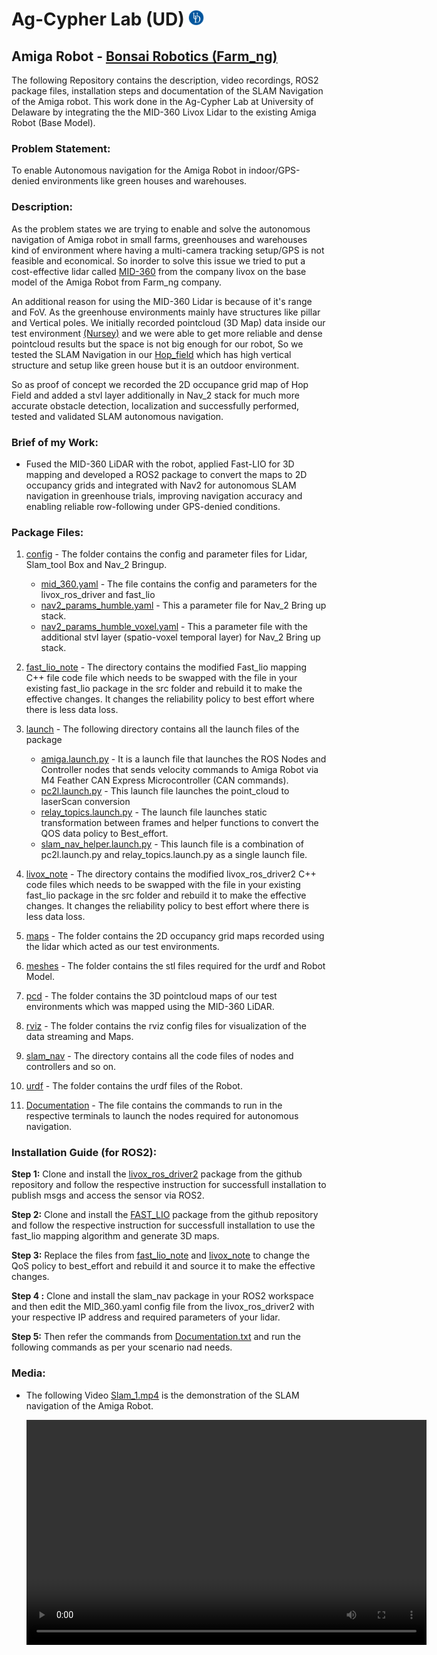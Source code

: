 # Ag-Cypher Lab (UD) <img src="Media/UD_logo.jpg" width="25" height="25">
## Amiga Robot - [Bonsai Robotics (Farm_ng)](https://farm-ng.com)

The following Repository contains the description, video recordings, ROS2 package files, installation steps and documentation of the SLAM Navigation of the Amiga robot. This work done in the Ag-Cypher Lab at University of Delaware by integrating the the MID-360 Livox Lidar to the existing Amiga Robot (Base Model). 

### Problem Statement:

   To enable Autonomous navigation for the Amiga Robot in indoor/GPS-denied environments like green houses and warehouses.

### Description:

   As the problem states we are trying to enable and solve the autonomous navigation of Amiga robot in small farms, greenhouses and warehouses kind of environment where having a multi-camera tracking setup/GPS is not feasible and economical. So inorder to solve this issue we tried to put a cost-effective lidar called [MID-360](https://www.livoxtech.com/mid-360) from the company livox on the base model of the Amiga Robot from Farm_ng company. 

   An additional reason for using the MID-360 Lidar is because of it's range and FoV. As the greenhouse environments mainly have structures like pillar and Vertical poles. We initially recorded pointcloud (3D Map) data inside our test environment [(Nursey)](slam_nav/pcd/Nursery.pcd) and we were able to get more reliable and dense pointcloud results but the space is not big enough for our robot, So we tested the SLAM Navigation in our [Hop_field](slam_nav/pcd/Hop_field.pcd) which has high vertical structure and setup like green house but it is an outdoor environment. 

   So as proof of concept we recorded the 2D occupance grid map of Hop Field and added a stvl layer additionally in Nav_2 stack for much more accurate obstacle detection, localization and successfully performed, tested and validated SLAM autonomous navigation. 

### Brief of my Work:

   - Fused the MID-360 LiDAR with the robot, applied Fast-LIO for 3D mapping and developed a ROS2 package to convert the maps to 2D occupancy grids and integrated with Nav2 for autonomous SLAM navigation in greenhouse trials, improving navigation accuracy and enabling reliable row-following under GPS-denied conditions.

### Package Files:

1) [config](slam_nav/config) - The folder contains the config and parameter files for Lidar, Slam_tool Box and Nav_2 Bringup.
   - [mid_360.yaml]() - The file contains the config and parameters for the livox_ros_driver and fast_lio 
   - [nav2_params_humble.yaml](slam_nav/config/nav2_params_humble.yaml) - This a parameter file for Nav_2 Bring up stack. 
   - [nav2_params_humble_voxel.yaml](slam_nav/config/nav2_params_humble_voxel.yaml) - This a parameter file with the additional stvl layer (spatio-voxel temporal layer) for Nav_2 Bring up stack. 

2) [fast_lio_note](slam_nav/fast_lio_note/) - The directory contains the modified Fast_lio mapping C++ file code file which needs to be swapped with the file in your existing fast_lio package in the src folder and rebuild it to make the effective changes. It changes the reliability policy to best effort where there is less data loss.
   
3) [launch](slam_nav/launch/) - The following directory contains all the launch files of the package
   -  [amiga.launch.py](slam_nav/launch/amiga.launch.py) - It is a launch file that launches the ROS Nodes and Controller nodes that sends velocity commands to Amiga Robot via M4 Feather CAN Express Microcontroller (CAN commands).
   - [pc2l.launch.py](slam_nav/launch/pc2l.launch.py) - This launch file launches the point_cloud to laserScan conversion 
   - [relay_topics.launch.py](slam_nav/launch/relay_topics.launch.py) - The launch file launches static transformation between frames and helper functions to convert the QOS data policy to Best_effort.
   - [slam_nav_helper.launch.py](slam_nav/launch/slam_nav_helper.launch.py) - This launch file is a combination of pc2l.launch.py and relay_topics.launch.py as a single launch file.

4) [livox_note](slam_nav/livox_note/) - The directory contains the modified livox_ros_driver2 C++ code files which needs to be swapped with the file in your existing fast_lio package in the src folder and rebuild it to make the effective changes. It changes the reliability policy to best effort where there is less data loss. 

5) [maps](slam_nav/maps/) - The folder contains the 2D occupancy grid maps recorded using the lidar which acted as our test environments.

6) [meshes](slam_nav/meshes/) - The folder contains the stl files required for the urdf and Robot Model.

7) [pcd](slam_nav/pcd/) - The folder contains the 3D pointcloud maps of our test environments which was mapped using the MID-360 LiDAR. 

8) [rviz](slam_nav/rviz/) - The folder contains the rviz config files for visualization of the data streaming and Maps.

9) [slam_nav](slam_nav/slam_nav/) - The directory contains all the code files of nodes and controllers and so on. 

10) [urdf](slam_nav/urdf/) - The folder contains the urdf files of the Robot. 

11) [Documentation](slam_nav/Documentation) - The file contains the commands to run in the respective terminals to launch the nodes required for autonomous navigation.

### Installation Guide (for ROS2):

**Step 1:** Clone and install the [livox_ros_driver2](https://github.com/Livox-SDK/livox_ros_driver2) package from the github repository and follow the respective instruction for successfull installation to publish msgs and access the sensor via ROS2.

**Step 2:** Clone and install the [FAST_LIO](https://github.com/hku-mars/FAST_LIO/tree/ROS2) package from the github repository and follow the respective instruction for successfull installation to use the fast_lio mapping algorithm and generate 3D maps.

**Step 3:** Replace the files from [fast_lio_note](slam_nav/fast_lio_note/) and [livox_note](slam_nav/livox_note/) to change the QoS policy to best_effort and rebuild it and source it to make the effective changes.

**Step 4 :** Clone and install the slam_nav package in your ROS2 workspace and then edit the MID_360.yaml config file from the livox_ros_driver2 with your respective IP address and required parameters of your lidar.

**Step 5:**  Then refer the commands from [Documentation.txt](slam_nav/Documentation) and run the following commands as per your scenario nad needs.

### Media: 
   - The following Video [Slam_1.mp4](Media/Slam_1.mp4) is the demonstration of the SLAM navigation of the Amiga Robot. 

      <!-- - The following video demonstrates the manual operation of the Rivulet robot via joystick on the Centre Pivot Irrigation system:
            
      <!-- {% raw %} -->
      <video width="640" height="360" controls>
         <source src="Media/Slam_1.mp4" type="video/mp4">
         Your browser does not support the video tag.
      </video>
      <!-- {% endraw %} --> 

